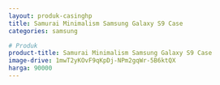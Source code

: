 ```yaml
---
layout: produk-casinghp
title: Samurai Minimalism Samsung Galaxy S9 Case
categories: samsung

# Produk
product-title: Samurai Minimalism Samsung Galaxy S9 Case
image-drive: 1mwT2yKOvF9qKpDj-NPm2gqWr-5B6ktQX
harga: 90000
---
```

